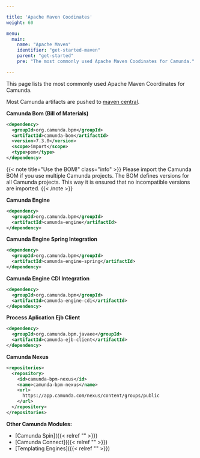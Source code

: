 ```yaml
---

title: 'Apache Maven Coodinates'
weight: 60

menu:
  main:
    name: "Apache Maven"
    identifier: "get-started-maven"
    parent: "get-started"
    pre: "The most commonly used Apache Maven Coodinates for Camunda."

---
```


This page lists the most commonly used Apache Maven Coordinates for Camunda.

Most Camunda artifacts are pushed to <a href="http://search.maven.org/#browse%7C-1675593179">maven central</a>.

**Camunda Bom (Bill of Materials)**

```xml
<dependency>
  <groupId>org.camunda.bpm</groupId>
  <artifactId>camunda-bom</artifactId>
  <version>7.3.0</version>
  <scope>import</scope>
  <type>pom</type>
</dependency>
```

{{< note title="Use the BOM!" class="info" >}}
  Please import the Camunda BOM if you use multiple Camunda projects. The BOM defines versions for all Camunda projects. This way it is ensured that no incompatible versions are imported.
{{< /note >}}

**Camunda Engine**

```xml
<dependency>
  <groupId>org.camunda.bpm</groupId>
  <artifactId>camunda-engine</artifactId>
</dependency>
```

**Camunda Engine Spring Integration**

```xml
<dependency>
  <groupId>org.camunda.bpm</groupId>
  <artifactId>camunda-engine-spring</artifactId>
</dependency>
```

**Camunda Engine CDI Integration**

```xml
<dependency>
  <groupId>org.camunda.bpm</groupId>
  <artifactId>camunda-engine-cdi</artifactId>
</dependency>
```

**Process Aplication Ejb Client**

```xml
<dependency>
  <groupId>org.camunda.bpm.javaee</groupId>
  <artifactId>camunda-ejb-client</artifactId>
</dependency>
```

**Camunda Nexus**

```xml
<repositories>
  <repository>
    <id>camunda-bpm-nexus</id>
    <name>camunda-bpm-nexus</name>
    <url>
      https://app.camunda.com/nexus/content/groups/public
    </url>
  </repository>
</repositories>
```

**Other Camunda Modules:**

* [Camunda Spin]({{< relref "" >}})
* [Camunda Connect]({{< relref "" >}})
* [Templating Engines]({{< relref "" >}})
